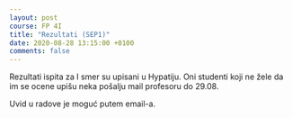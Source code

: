 ```yaml
---
layout: post
course: FP 4I
title: "Rezultati (SEP1)"
date: 2020-08-28 13:15:00 +0100
comments: false
---
```


Rezultati ispita za I smer su upisani u Hypatiju. Oni studenti koji ne žele da im se ocene upišu neka pošalju mail profesoru do 29.08.

Uvid u radove je moguć putem email-a.
